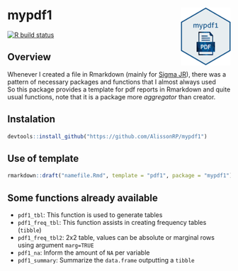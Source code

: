 # mypdf1 <img src='figures\mypdf1.png' align="right" height="130" /></a>

[![R build
status](https://github.com/tidyverse/dplyr/workflows/R-CMD-check/badge.svg)](https://github.com/AlissonRP/mypdf1/actions/workflows/check-release.yaml)






## Overview
Whenever I created a file in Rmarkdown (mainly for [Sigma JR](https://www.instagram.com/_sigmajr/)), there was a pattern of necessary packages and functions that I almost always used  
So this package provides a template for pdf reports in Rmarkdown and quite usual functions, note that it is a package more *aggregator* than creator.   

## Instalation
```r
devtools::install_github("https://github.com/AlissonRP/mypdf1")
```
## Use of template
```r
rmarkdown::draft("namefile.Rmd", template = "pdf1", package = "mypdf1")
```

## Some functions already available
* `pdf1_tbl`: This function is used to generate tables
* `pdf1_freq_tbl`: This function assists in creating frequency tables (`tibble`) 
* `pdf1_freq_tbl2`: 2x2 table, values can be absolute or marginal rows using argument `marg=TRUE`
* `pdf1_na`: Inform the amount of `NA` per variable
* `pdf1_summary`: Summarize the `data.frame` outputting a `tibble`
